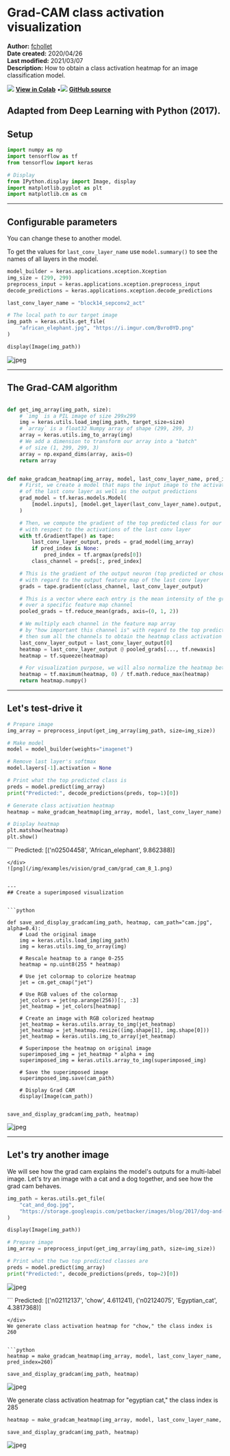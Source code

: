 # Grad-CAM class activation visualization

**Author:** [fchollet](https://twitter.com/fchollet)<br>
**Date created:** 2020/04/26<br>
**Last modified:** 2021/03/07<br>
**Description:** How to obtain a class activation heatmap for an image classification model.


<img class="k-inline-icon" src="https://colab.research.google.com/img/colab_favicon.ico"/> [**View in Colab**](https://colab.research.google.com/github/keras-team/keras-io/blob/master/examples/vision/ipynb/grad_cam.ipynb)  <span class="k-dot">•</span><img class="k-inline-icon" src="https://github.com/favicon.ico"/> [**GitHub source**](https://github.com/keras-team/keras-io/blob/master/examples/vision/grad_cam.py)



Adapted from Deep Learning with Python (2017).
---
## Setup


```python
import numpy as np
import tensorflow as tf
from tensorflow import keras

# Display
from IPython.display import Image, display
import matplotlib.pyplot as plt
import matplotlib.cm as cm

```

---
## Configurable parameters

You can change these to another model.

To get the values for `last_conv_layer_name` use `model.summary()`
to see the names of all layers in the model.


```python
model_builder = keras.applications.xception.Xception
img_size = (299, 299)
preprocess_input = keras.applications.xception.preprocess_input
decode_predictions = keras.applications.xception.decode_predictions

last_conv_layer_name = "block14_sepconv2_act"

# The local path to our target image
img_path = keras.utils.get_file(
    "african_elephant.jpg", "https://i.imgur.com/Bvro0YD.png"
)

display(Image(img_path))

```


![jpeg](/img/examples/vision/grad_cam/grad_cam_4_0.jpg)


---
## The Grad-CAM algorithm


```python

def get_img_array(img_path, size):
    # `img` is a PIL image of size 299x299
    img = keras.utils.load_img(img_path, target_size=size)
    # `array` is a float32 Numpy array of shape (299, 299, 3)
    array = keras.utils.img_to_array(img)
    # We add a dimension to transform our array into a "batch"
    # of size (1, 299, 299, 3)
    array = np.expand_dims(array, axis=0)
    return array


def make_gradcam_heatmap(img_array, model, last_conv_layer_name, pred_index=None):
    # First, we create a model that maps the input image to the activations
    # of the last conv layer as well as the output predictions
    grad_model = tf.keras.models.Model(
        [model.inputs], [model.get_layer(last_conv_layer_name).output, model.output]
    )

    # Then, we compute the gradient of the top predicted class for our input image
    # with respect to the activations of the last conv layer
    with tf.GradientTape() as tape:
        last_conv_layer_output, preds = grad_model(img_array)
        if pred_index is None:
            pred_index = tf.argmax(preds[0])
        class_channel = preds[:, pred_index]

    # This is the gradient of the output neuron (top predicted or chosen)
    # with regard to the output feature map of the last conv layer
    grads = tape.gradient(class_channel, last_conv_layer_output)

    # This is a vector where each entry is the mean intensity of the gradient
    # over a specific feature map channel
    pooled_grads = tf.reduce_mean(grads, axis=(0, 1, 2))

    # We multiply each channel in the feature map array
    # by "how important this channel is" with regard to the top predicted class
    # then sum all the channels to obtain the heatmap class activation
    last_conv_layer_output = last_conv_layer_output[0]
    heatmap = last_conv_layer_output @ pooled_grads[..., tf.newaxis]
    heatmap = tf.squeeze(heatmap)

    # For visualization purpose, we will also normalize the heatmap between 0 & 1
    heatmap = tf.maximum(heatmap, 0) / tf.math.reduce_max(heatmap)
    return heatmap.numpy()

```

---
## Let's test-drive it


```python
# Prepare image
img_array = preprocess_input(get_img_array(img_path, size=img_size))

# Make model
model = model_builder(weights="imagenet")

# Remove last layer's softmax
model.layers[-1].activation = None

# Print what the top predicted class is
preds = model.predict(img_array)
print("Predicted:", decode_predictions(preds, top=1)[0])

# Generate class activation heatmap
heatmap = make_gradcam_heatmap(img_array, model, last_conv_layer_name)

# Display heatmap
plt.matshow(heatmap)
plt.show()

```

<div class="k-default-codeblock">
```
Predicted: [('n02504458', 'African_elephant', 9.862388)]

```
</div>
![png](/img/examples/vision/grad_cam/grad_cam_8_1.png)


---
## Create a superimposed visualization


```python

def save_and_display_gradcam(img_path, heatmap, cam_path="cam.jpg", alpha=0.4):
    # Load the original image
    img = keras.utils.load_img(img_path)
    img = keras.utils.img_to_array(img)

    # Rescale heatmap to a range 0-255
    heatmap = np.uint8(255 * heatmap)

    # Use jet colormap to colorize heatmap
    jet = cm.get_cmap("jet")

    # Use RGB values of the colormap
    jet_colors = jet(np.arange(256))[:, :3]
    jet_heatmap = jet_colors[heatmap]

    # Create an image with RGB colorized heatmap
    jet_heatmap = keras.utils.array_to_img(jet_heatmap)
    jet_heatmap = jet_heatmap.resize((img.shape[1], img.shape[0]))
    jet_heatmap = keras.utils.img_to_array(jet_heatmap)

    # Superimpose the heatmap on original image
    superimposed_img = jet_heatmap * alpha + img
    superimposed_img = keras.utils.array_to_img(superimposed_img)

    # Save the superimposed image
    superimposed_img.save(cam_path)

    # Display Grad CAM
    display(Image(cam_path))


save_and_display_gradcam(img_path, heatmap)
```


![jpeg](/img/examples/vision/grad_cam/grad_cam_10_0.jpg)


---
## Let's try another image

We will see how the grad cam explains the model's outputs for a multi-label image. Let's
try an image with a cat and a dog together, and see how the grad cam behaves.


```python
img_path = keras.utils.get_file(
    "cat_and_dog.jpg",
    "https://storage.googleapis.com/petbacker/images/blog/2017/dog-and-cat-cover.jpg",
)

display(Image(img_path))

# Prepare image
img_array = preprocess_input(get_img_array(img_path, size=img_size))

# Print what the two top predicted classes are
preds = model.predict(img_array)
print("Predicted:", decode_predictions(preds, top=2)[0])
```


![jpeg](/img/examples/vision/grad_cam/grad_cam_12_0.jpg)


<div class="k-default-codeblock">
```
Predicted: [('n02112137', 'chow', 4.611241), ('n02124075', 'Egyptian_cat', 4.3817368)]

```
</div>
We generate class activation heatmap for "chow," the class index is 260


```python
heatmap = make_gradcam_heatmap(img_array, model, last_conv_layer_name, pred_index=260)

save_and_display_gradcam(img_path, heatmap)
```


![jpeg](/img/examples/vision/grad_cam/grad_cam_14_0.jpg)


We generate class activation heatmap for "egyptian cat," the class index is 285


```python
heatmap = make_gradcam_heatmap(img_array, model, last_conv_layer_name, pred_index=285)

save_and_display_gradcam(img_path, heatmap)
```


![jpeg](/img/examples/vision/grad_cam/grad_cam_16_0.jpg)


